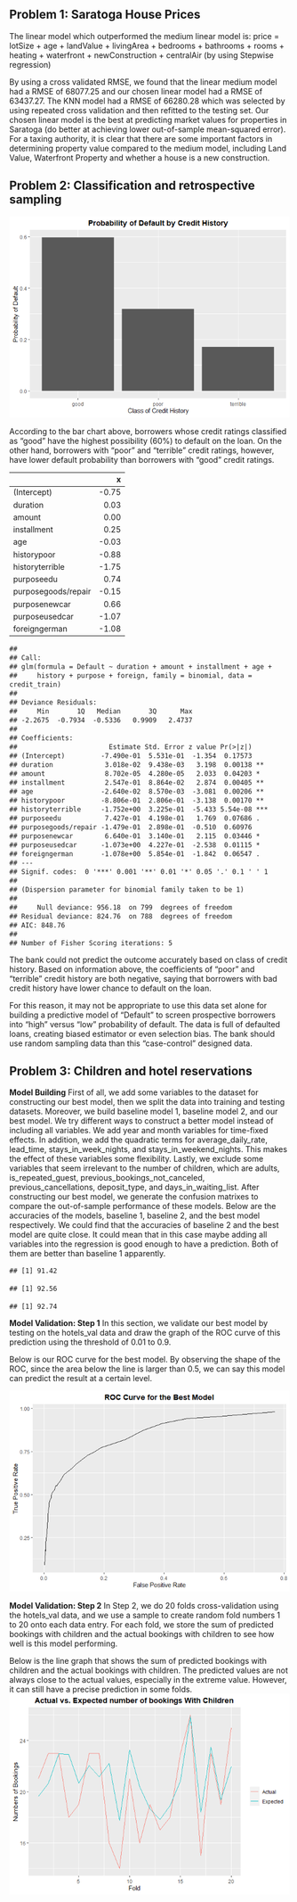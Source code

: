 ## Problem 1: Saratoga House Prices

The linear model which outperformed the medium linear model is: price =
lotSize + age + landValue + livingArea + bedrooms + bathrooms + rooms +
heating + waterfront + newConstruction + centralAir (by using Stepwise
regression)

By using a cross validated RMSE, we found that the linear medium model
had a RMSE of 68077.25 and our chosen linear model had a RMSE of
63437.27. The KNN model had a RMSE of 66280.28 which was selected by
using repeated cross validation and then refitted to the testing set.
Our chosen linear model is the best at predicting market values for
properties in Saratoga (do better at achieving lower out-of-sample
mean-squared error). For a taxing authority, it is clear that there are
some important factors in determining property value compared to the
medium model, including Land Value, Waterfront Property and whether a
house is a new construction.

## Problem 2: Classification and retrospective sampling

![](Chia-Sheng-Tu---PS2_files/figure-markdown_strict/problem%202_bar_chart-1.png)

According to the bar chart above, borrowers whose credit ratings
classified as “good” have the highest possibility (60%) to default on
the loan. On the other hand, borrowers with “poor” and “terrible” credit
ratings, however, have lower default probability than borrowers with
“good” credit ratings.

<table>
<thead>
<tr class="header">
<th style="text-align: left;"></th>
<th style="text-align: right;">x</th>
</tr>
</thead>
<tbody>
<tr class="odd">
<td style="text-align: left;">(Intercept)</td>
<td style="text-align: right;">-0.75</td>
</tr>
<tr class="even">
<td style="text-align: left;">duration</td>
<td style="text-align: right;">0.03</td>
</tr>
<tr class="odd">
<td style="text-align: left;">amount</td>
<td style="text-align: right;">0.00</td>
</tr>
<tr class="even">
<td style="text-align: left;">installment</td>
<td style="text-align: right;">0.25</td>
</tr>
<tr class="odd">
<td style="text-align: left;">age</td>
<td style="text-align: right;">-0.03</td>
</tr>
<tr class="even">
<td style="text-align: left;">historypoor</td>
<td style="text-align: right;">-0.88</td>
</tr>
<tr class="odd">
<td style="text-align: left;">historyterrible</td>
<td style="text-align: right;">-1.75</td>
</tr>
<tr class="even">
<td style="text-align: left;">purposeedu</td>
<td style="text-align: right;">0.74</td>
</tr>
<tr class="odd">
<td style="text-align: left;">purposegoods/repair</td>
<td style="text-align: right;">-0.15</td>
</tr>
<tr class="even">
<td style="text-align: left;">purposenewcar</td>
<td style="text-align: right;">0.66</td>
</tr>
<tr class="odd">
<td style="text-align: left;">purposeusedcar</td>
<td style="text-align: right;">-1.07</td>
</tr>
<tr class="even">
<td style="text-align: left;">foreigngerman</td>
<td style="text-align: right;">-1.08</td>
</tr>
</tbody>
</table>

    ## 
    ## Call:
    ## glm(formula = Default ~ duration + amount + installment + age + 
    ##     history + purpose + foreign, family = binomial, data = credit_train)
    ## 
    ## Deviance Residuals: 
    ##     Min       1Q   Median       3Q      Max  
    ## -2.2675  -0.7934  -0.5336   0.9909   2.4737  
    ## 
    ## Coefficients:
    ##                       Estimate Std. Error z value Pr(>|z|)    
    ## (Intercept)         -7.490e-01  5.531e-01  -1.354  0.17573    
    ## duration             3.018e-02  9.438e-03   3.198  0.00138 ** 
    ## amount               8.702e-05  4.280e-05   2.033  0.04203 *  
    ## installment          2.547e-01  8.864e-02   2.874  0.00405 ** 
    ## age                 -2.640e-02  8.570e-03  -3.081  0.00206 ** 
    ## historypoor         -8.806e-01  2.806e-01  -3.138  0.00170 ** 
    ## historyterrible     -1.752e+00  3.225e-01  -5.433 5.54e-08 ***
    ## purposeedu           7.427e-01  4.198e-01   1.769  0.07686 .  
    ## purposegoods/repair -1.479e-01  2.898e-01  -0.510  0.60976    
    ## purposenewcar        6.640e-01  3.140e-01   2.115  0.03446 *  
    ## purposeusedcar      -1.073e+00  4.227e-01  -2.538  0.01115 *  
    ## foreigngerman       -1.078e+00  5.854e-01  -1.842  0.06547 .  
    ## ---
    ## Signif. codes:  0 '***' 0.001 '**' 0.01 '*' 0.05 '.' 0.1 ' ' 1
    ## 
    ## (Dispersion parameter for binomial family taken to be 1)
    ## 
    ##     Null deviance: 956.18  on 799  degrees of freedom
    ## Residual deviance: 824.76  on 788  degrees of freedom
    ## AIC: 848.76
    ## 
    ## Number of Fisher Scoring iterations: 5

The bank could not predict the outcome accurately based on class of
credit history. Based on information above, the coefficients of “poor”
and “terrible” credit history are both negative, saying that borrowers
with bad credit history have lower chance to default on the loan.

For this reason, it may not be appropriate to use this data set alone
for building a predictive model of “Default” to screen prospective
borrowers into “high” versus “low” probability of default. The data is
full of defaulted loans, creating biased estimator or even selection
bias. The bank should use random sampling data than this “case-control”
designed data.

## Problem 3: Children and hotel reservations

**Model Building** First of all, we add some variables to the dataset
for constructing our best model, then we split the data into training
and testing datasets. Moreover, we build baseline model 1, baseline
model 2, and our best model. We try different ways to construct a better
model instead of including all variables. We add year and month
variables for time-fixed effects. In addition, we add the quadratic
terms for average\_daily\_rate, lead\_time, stays\_in\_week\_nights, and
stays\_in\_weekend\_nights. This makes the effect of these variables
some flexibility. Lastly, we exclude some variables that seem irrelevant
to the number of children, which are adults, is\_repeated\_guest,
previous\_bookings\_not\_canceled, previous\_cancellations,
deposit\_type, and days\_in\_waiting\_list. After constructing our best
model, we generate the confusion matrixes to compare the out-of-sample
performance of these models. Below are the accuracies of the models,
baseline 1, baseline 2, and the best model respectively. We could find
that the accuracies of baseline 2 and the best model are quite close. It
could mean that in this case maybe adding all variables into the
regression is good enough to have a prediction. Both of them are better
than baseline 1 apparently.

    ## [1] 91.42

    ## [1] 92.56

    ## [1] 92.74

**Model Validation: Step 1** In this section, we validate our best model
by testing on the hotels\_val data and draw the graph of the ROC curve
of this prediction using the threshold of 0.01 to 0.9.

Below is our ROC curve for the best model. By observing the shape of the
ROC, since the area below the line is larger than 0.5, we can say this
model can predict the result at a certain level.

![](Chia-Sheng-Tu---PS2_files/figure-markdown_strict/problem%203_model1-1.png)

**Model Validation: Step 2** In Step 2, we do 20 folds cross-validation
using the hotels\_val data, and we use a sample to create random fold
numbers 1 to 20 onto each data entry. For each fold, we store the sum of
predicted bookings with children and the actual bookings with children
to see how well is this model performing.

Below is the line graph that shows the sum of predicted bookings with
children and the actual bookings with children. The predicted values are
not always close to the actual values, especially in the extreme value.
However, it can still have a precise prediction in some folds.
![](Chia-Sheng-Tu---PS2_files/figure-markdown_strict/problem%203_model2-1.png)
